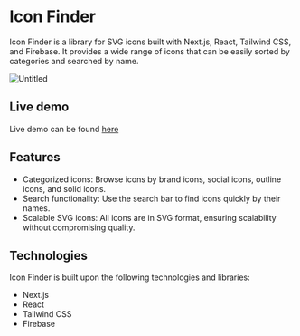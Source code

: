 # Icon Finder

Icon Finder is a library for SVG icons built with Next.js, React, Tailwind CSS, and Firebase. It provides a wide range of icons that can be easily sorted by categories and searched by name.

![Untitled](https://github.com/K-Sikora/icon-finder/assets/105585380/1381a59d-798a-4f29-aa08-54c71f90f575)

## Live demo

Live demo can be found [here](https://icon-finder.vercel.app/)

## Features

- Categorized icons: Browse icons by brand icons, social icons, outline icons, and solid icons.
- Search functionality: Use the search bar to find icons quickly by their names.
- Scalable SVG icons: All icons are in SVG format, ensuring scalability without compromising quality.

## Technologies

Icon Finder is built upon the following technologies and libraries:

- Next.js
- React
- Tailwind CSS
- Firebase
